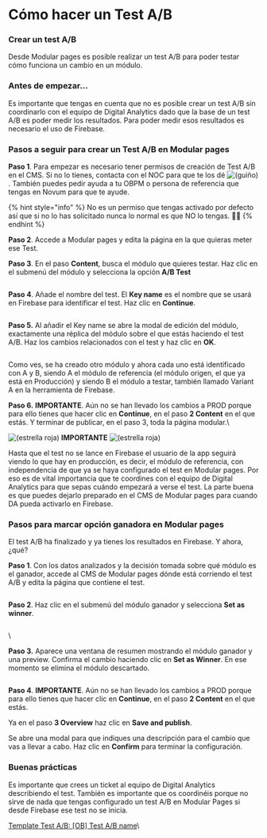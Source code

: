 # Cómo hacer un Test A/B

### Crear un test A/B

Desde Modular pages es posible realizar un test A/B para poder testar cómo funciona un cambio en un módulo.

### Antes de empezar...

Es importante que tengas en cuenta que no es posible crear un test A/B sin coordinarlo con el equipo de Digital Analytics dado que la base de un test A/B es poder medir los resultados. Para poder medir esos resultados es necesario el uso de Firebase.

### Pasos a seguir para crear un Test A/B en Modular pages

**Paso 1**. Para empezar es necesario tener permisos de creación de Test A/B en el CMS. Si no lo tienes, contacta con el NOC para que te los dé <img src="https://confluence.tid.es/s/24eubp/9012/15522zw/_/images/icons/emoticons/wink.svg" alt="(guiño)" data-size="line">. También puedes pedir ayuda a tu OBPM o persona de referencia que tengas en Novum para que te ayude.

{% hint style="info" %}
No es un permiso que tengas activado por defecto así que si no lo has solicitado nunca lo normal es que NO lo tengas. 🙋🏾
{% endhint %}

**Paso 2**. Accede a Modular pages y edita la página en la que quieras meter ese Test.

**Paso 3**. En el paso **Content**, busca el módulo que quieres testar. Haz clic en el submenú del módulo y selecciona la opción **A/B Test**

<figure><img src=".gitbook/assets/iniciarABTest.png" alt=""><figcaption></figcaption></figure>

**Paso 4**. Añade el nombre del test. El **Key name** es el nombre que se usará en Firebase para identificar el test. Haz clic en **Continue**.

<figure><img src=".gitbook/assets/FirebaseKey.png" alt=""><figcaption></figcaption></figure>

**Paso 5.** Al añadir el Key name se abre la modal de edición del módulo, exactamente una réplica del módulo sobre el que estás haciendo el test A/B. Haz los cambios relacionados con el test y haz clic en **OK**.

<figure><img src=".gitbook/assets/A_BTestCreado.png" alt=""><figcaption></figcaption></figure>

Como ves, se ha creado otro módulo y ahora cada uno está identificado con A y B, siendo A el módulo de referencia (el módulo origen, el que ya está en Producción) y siendo B el módulo a testar, también llamado Variant A en la herramienta de Firebase.

**Paso 6.** **IMPORTANTE**. Aún no se han llevado los cambios a PROD porque para ello tienes que hacer clic en **Continue**, en el paso **2 Content** en el que estás. Y terminar de publicar, en el paso 3, toda la página modular.\


![(estrella roja)](https://confluence.tid.es/s/24eubp/9012/15522zw/\_/images/icons/emoticons/star\_red.svg) **IMPORTANTE** ![(estrella roja)](https://confluence.tid.es/s/24eubp/9012/15522zw/\_/images/icons/emoticons/star\_red.svg)&#x20;

Hasta que el test no se lance en Firebase el usuario de la app seguirá viendo lo que hay en producción, es decir, el módulo de referencia, con independencia de que ya se haya configurado el test en Modular pages. Por eso es de vital importancia que te coordines con el equipo de Digital Analytics para que sepas cuándo empezará a verse el test. La parte buena es que puedes dejarlo preparado en el CMS de Modular pages para cuando DA pueda activarlo en Firebase.

### Pasos para marcar opción ganadora en Modular pages

El test A/B ha finalizado y ya tienes los resultados en Firebase. Y ahora, ¿qué?

**Paso 1**. Con los datos analizados y la decisión tomada sobre qué módulo es el ganador, accede al CMS de Modular pages dónde está corriendo el test A/B y edita la página que contiene el test.

<figure><img src=".gitbook/assets/image (9).png" alt=""><figcaption></figcaption></figure>

**Paso 2**. Haz clic en el submenú del módulo ganador y selecciona **Set as winner**.

<figure><img src=".gitbook/assets/image (10).png" alt=""><figcaption></figcaption></figure>

\


**Paso 3.** Aparece una ventana de resumen mostrando el módulo ganador y una preview. Confirma el cambio haciendo clic en **Set as Winner**. En ese momento se elimina el módulo descartado.

<figure><img src=".gitbook/assets/image (11).png" alt=""><figcaption></figcaption></figure>

**Paso 4**. **IMPORTANTE**. Aún no se han llevado los cambios a PROD porque para ello tienes que hacer clic en **Continue**, en el paso **2 Content** en el que estás.&#x20;

Ya en el paso **3 Overview** haz clic en **Save and publish**.&#x20;

Se abre una modal para que indiques una descripción para el cambio que vas a llevar a cabo. Haz clic en **Confirm** para terminar la configuración.

### Buenas prácticas

Es importante que crees un ticket al equipo de Digital Analytics describiendo el test. También es importante que os coordinéis porque no sirve de nada que tengas configurado un test A/B en Modular Pages si desde Firebase ese test no se inicia.

[Template Test A/B: \[OB\] Test A/B name](https://confluence.tid.es/pages/viewpage.action?pageId=141016807)\
